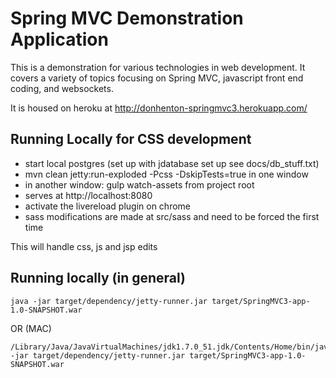 # Spring MVC Demonstration Application
This is a demonstration for various technologies in web development.
It covers a variety of topics focusing on Spring MVC, javascript front end coding, and websockets.


It is housed on heroku at <a href="http://donhenton-springmvc3.herokuapp.com/">
http://donhenton-springmvc3.herokuapp.com/</a>

## Running Locally for CSS development

* start local postgres (set up with jdatabase set up see docs/db_stuff.txt)
* mvn clean jetty:run-exploded -Pcss -DskipTests=true in one window
* in another window: gulp watch-assets from project root
* serves at http://localhost:8080
* activate the livereload plugin on chrome
* sass modifications are made at src/sass and need to be forced the first time

This will handle css, js and jsp edits


## Running locally (in general)

```
java -jar target/dependency/jetty-runner.jar target/SpringMVC3-app-1.0-SNAPSHOT.war
```

OR (MAC)

```
/Library/Java/JavaVirtualMachines/jdk1.7.0_51.jdk/Contents/Home/bin/java  -jar target/dependency/jetty-runner.jar target/SpringMVC3-app-1.0-SNAPSHOT.war
```




